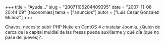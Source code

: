 +++
title = "Ayuda..."
slug = "20071106204409395"
date = "2007-11-06 20:44:09"
[taxonomies]
tema = ["anuncios"]
autor = ["Luis Cesar Gonzalez Muñoz"]
+++

Chavos, necesito subir PHP Nuke en CentOS 4 e instalar Joomla. ¿Quién de
cerca de la capital muldial de las fresas puede auxiliarme y qué día
(que no pase del jueves)?.


